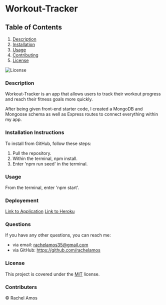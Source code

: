# Workout-Tracker
## Table of Contents

1. [Description](#description)
2. [Installation](#installation-instructions)
3. [Usage](#usage)
4. [Contributing](#contributers)
5. [License](#license)

![License](https://img.shields.io/badge/License-MIT-green.svg)

### Description
Workout-Tracker is an app that allows users to track their workout progress and reach their fitness goals more quickly.

After being given front-end starter code, I created a MongoDB and Mongoose schema as well as Express routes to connect everything within my app.

### Installation Instructions
To install from GitHub, follow these steps:
1. Pull the repository.
2. Within the terminal, npm install.
3. Enter 'npm run seed' in the terminal.

### Usage
From the terminal, enter 'npm start'.

### Deployement
[Link to Application](https://github.com/rachelamos/workout-tracker)
[Link to Heroku](https://limitless-basin-76792.herokuapp.com/)

### Questions
If you have any other questions, you can reach me:
- via email: rachelamos35@gmail.com
- via GitHub: https://github.com/rachelamos

### License
This project is covered under the [MIT](LICENSE) license.

### Contributers
© Rachel Amos